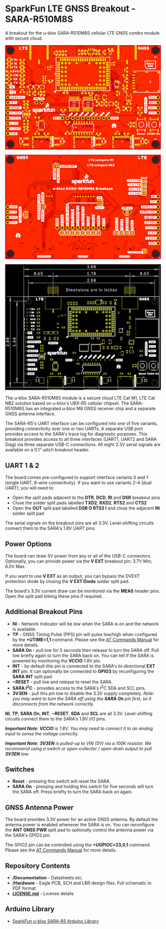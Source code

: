 # SparkFun LTE GNSS Breakout - SARA-R510M8S

A breakout for the u-blox SARA-R510M8S cellular LTE GNSS combo module with secure cloud.

![Top.png](img/Top.png)

![Bottom.png](img/Bottom.png)

![Dimensions.png](img/Dimensions.png)

The u-blox SARA-R510M8S module is a secure cloud LTE Cat M1, LTE Cat NB2 solution based on u-blox's UBX-R5 cellular chipset.
The SARA-R510M8S has an integrated u-blox M8 GNSS receiver chip and a separate GNSS antenna interface.

The SARA-R5's UART interface can be configured into one of five variants, providing connectivity over one or two UARTs. A separate USB port
provides access to the SARA's trace log for diagnostic purposes. This breakout provides access to all three interfaces (UART1, UART2 and SARA Diag)
via three separate USB-C connections. All eight 3.3V serial signals are available on a 0.1"-pitch breakout header.

## UART 1 & 2

The board comes pre-configured to support interface variants 0 and 1 (single UART, 8-wire connectivity). If you want to use variants 2-4 (dual UART),
you will need to:
- Open the split pads adjacent to the **DTR**, **DCD**, **RI** and **DSR** breakout pins
- Close the solder split pads labelled **TXD2**, **RXD2**, **RTS2** and **CTS2**
- Open the **OUT** split pad labelled **DSR O RTS2 I** and close the adjacent **IN** solder split pad

The serial signals on the breakout pins are all 3.3V. Level-shifting circuits connect them to the SARA's 1.8V UART pins.

## Power Options

The board can draw 5V power from any or all of the USB-C connectors. Optionally, you can provide power via the **V EXT** breakout pin: 3.7V Min; 6.0V Max.

If you want to use **V EXT** as an output, you can bypass the DVEXT protection diode by closing the **V EXT Diode** solder split pad.

The board's 3.3V current draw can be monitored via the **MEAS** header pins. Open the split pad linking these pins if required.

## Additional Breakout Pins

- **NI** - Network Indicator will be _low_ when the SARA is on and the network is available.
- **TP** - GNSS Timing Pulse (PPS) pin will pulse low/high when configured by the **+UTIME=1,1** command. Please see the [AT Commands Manual](./Documents/SARA-R5_ATCommands_(UBX-19047455).pdf) for more details.
- **SARA On** - pull low for 5 seconds then release to turn the SARA off. Pull low briefly again to turn the SARA back on. You can tell if the SARA is powered by monitoring the **VCCIO** 1.8V pin.
- **INT** - by default this pin is connected to the SARA's bi-directional **EXT INT** pin. It can optionally be connected to **GPIO3** by reconfiguring the **SARA INT** split pad.
- **~RESET** - pull low and release to reset the SARA.
- **SARA I<sup>2</sup>C** - provides access to the SARA's I<sup>2</sup>C SDA and SCL pins.
- **3V3EN** - pull this pin low to disable the 3.3V supply completely. _Note: you may want to turn the SARA off using the **SARA On** pin first, so it disconnects from the network correctly._

**NI**, **TP**, **SARA On**, **INT**, **~RESET**, **SDA** and **SCL** are all 3.3V. Level-shifting circuits connect them to the SARA's 1.8V I/O pins.

_**Important Note**: **VCCIO** is 1.8V. You may need to connect it to an analog input to sense the voltage correctly._

_**Important Note**: **3V3EN** is pulled-up to VIN (5V) via a 100K resistor. We recommend using a switch or open-collector / open-drain output to pull **3V3EN** low._

## Switches

- **Reset** - pressing this switch will reset the SARA.
- **SARA On** - pressing and holding this switch for five seconds will turn the SARA off. Press briefly to turn the SARA back on again.

## GNSS Antenna Power

The board provides 3.3V power for an active GNSS antenna. By default the antenna power is enabled whenever the SARA is on. You can reconfigure the **ANT GNSS PWR**
split pad to optionally control the antenna power via the SARA's GPIO2 pin.

The GPIO2 pin can be controlled using the **+UGPIOC=23,0,1** command.
Please see the [AT Commands Manual](./Documents/SARA-R5_ATCommands_(UBX-19047455).pdf) for more details.

## Repository Contents

- **/Documentation** - Datasheets etc.
- **/Hardware** - Eagle PCB, SCH and LBR design files. Full schematic in PDF format.
- **[LICENSE.md](./LICENSE.md)** - License details

## Arduino Library

- [SparkFun u-blox SARA-R5 Arduino Library](https://github.com/sparkfun/SparkFun_u-blox_SARA-R5_Arduino_Library)

